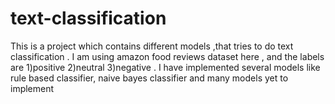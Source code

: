 # text-classification
This is a project which contains different models ,that tries to do text classification . I am using amazon food reviews dataset here , and the labels are 1)positive 2)neutral 3)negative . I have  implemented several models like rule based classifier, naive bayes classifier and many models yet to implement
